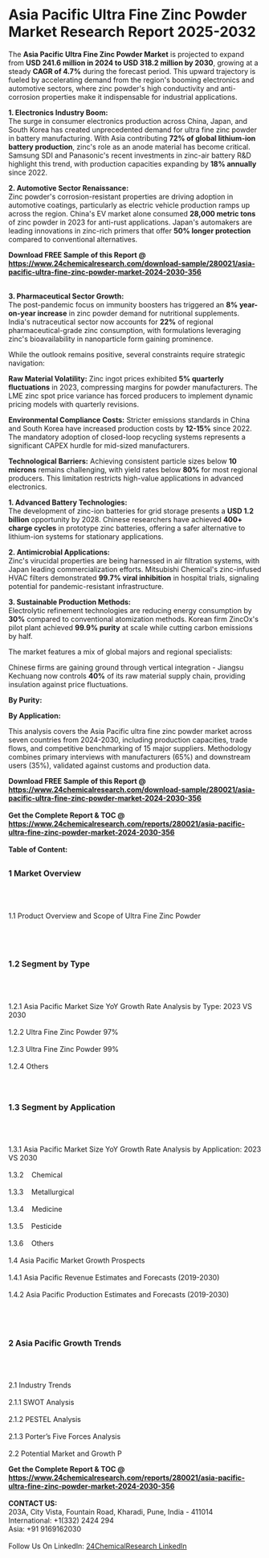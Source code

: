 <h1>Asia Pacific Ultra Fine Zinc Powder   Market Research Report 2025-2032</h1><p>The <strong>Asia Pacific Ultra Fine Zinc Powder Market</strong> is projected to expand from <strong>USD 241.6 million in 2024 to USD 318.2 million by 2030</strong>, growing at a steady <strong>CAGR of 4.7%</strong> during the forecast period. This upward trajectory is fueled by accelerating demand from the region's booming electronics and automotive sectors, where zinc powder's high conductivity and anti-corrosion properties make it indispensable for industrial applications.</p><p><strong>1. Electronics Industry Boom:</strong><br>
The surge in consumer electronics production across China, Japan, and South Korea has created unprecedented demand for ultra fine zinc powder in battery manufacturing. With Asia contributing <strong>72% of global lithium-ion battery production</strong>, zinc's role as an anode material has become critical. Samsung SDI and Panasonic's recent investments in zinc-air battery R&amp;D highlight this trend, with production capacities expanding by <strong>18% annually</strong> since 2022.</p><p><strong>2. Automotive Sector Renaissance:</strong><br>
Zinc powder's corrosion-resistant properties are driving adoption in automotive coatings, particularly as electric vehicle production ramps up across the region. China's EV market alone consumed <strong>28,000 metric tons</strong> of zinc powder in 2023 for anti-rust applications. Japan's automakers are leading innovations in zinc-rich primers that offer <strong>50% longer protection</strong> compared to conventional alternatives.</p><div><b>Download FREE Sample of this Report @ 
            <a href="https://www.24chemicalresearch.com/download-sample/280021/asia-pacific-ultra-fine-zinc-powder-market-2024-2030-356">
            https://www.24chemicalresearch.com/download-sample/280021/asia-pacific-ultra-fine-zinc-powder-market-2024-2030-356</a></b></div><br><p><strong>3. Pharmaceutical Sector Growth:</strong><br>
The post-pandemic focus on immunity boosters has triggered an <strong>8% year-on-year increase</strong> in zinc powder demand for nutritional supplements. India's nutraceutical sector now accounts for <strong>22%</strong> of regional pharmaceutical-grade zinc consumption, with formulations leveraging zinc's bioavailability in nanoparticle form gaining prominence.</p><p>While the outlook remains positive, several constraints require strategic navigation:</p><p><strong>Raw Material Volatility:</strong> Zinc ingot prices exhibited <strong>5% quarterly fluctuations</strong> in 2023, compressing margins for powder manufacturers. The LME zinc spot price variance has forced producers to implement dynamic pricing models with quarterly revisions.</p><p><strong>Environmental Compliance Costs:</strong> Stricter emissions standards in China and South Korea have increased production costs by <strong>12-15%</strong> since 2022. The mandatory adoption of closed-loop recycling systems represents a significant CAPEX hurdle for mid-sized manufacturers.</p><p><strong>Technological Barriers:</strong> Achieving consistent particle sizes below <strong>10 microns</strong> remains challenging, with yield rates below <strong>80%</strong> for most regional producers. This limitation restricts high-value applications in advanced electronics.</p><p><strong>1. Advanced Battery Technologies:</strong><br>
The development of zinc-ion batteries for grid storage presents a <strong>USD 1.2 billion</strong> opportunity by 2028. Chinese researchers have achieved <strong>400+ charge cycles</strong> in prototype zinc batteries, offering a safer alternative to lithium-ion systems for stationary applications.</p><p><strong>2. Antimicrobial Applications:</strong><br>
Zinc's virucidal properties are being harnessed in air filtration systems, with Japan leading commercialization efforts. Mitsubishi Chemical's zinc-infused HVAC filters demonstrated <strong>99.7% viral inhibition</strong> in hospital trials, signaling potential for pandemic-resistant infrastructure.</p><p><strong>3. Sustainable Production Methods:</strong><br>
Electrolytic refinement technologies are reducing energy consumption by <strong>30%</strong> compared to conventional atomization methods. Korean firm ZincOx's pilot plant achieved <strong>99.9% purity</strong> at scale while cutting carbon emissions by half.</p><p>The market features a mix of global majors and regional specialists:</p><p>Chinese firms are gaining ground through vertical integration - Jiangsu Kechuang now controls <strong>40%</strong> of its raw material supply chain, providing insulation against price fluctuations.</p><p><strong>By Purity:</strong></p><p><strong>By Application:</strong></p><p>This analysis covers the Asia Pacific ultra fine zinc powder market across seven countries from 2024-2030, including production capacities, trade flows, and competitive benchmarking of 15 major suppliers. Methodology combines primary interviews with manufacturers (65%) and downstream users (35%), validated against customs and production data.</p><div><b>Download FREE Sample of this Report @ 
            <a href="https://www.24chemicalresearch.com/download-sample/280021/asia-pacific-ultra-fine-zinc-powder-market-2024-2030-356">
            https://www.24chemicalresearch.com/download-sample/280021/asia-pacific-ultra-fine-zinc-powder-market-2024-2030-356</a></b></div><br><div><b>Get the Complete Report & TOC @ 
            <a href="https://www.24chemicalresearch.com/reports/280021/asia-pacific-ultra-fine-zinc-powder-market-2024-2030-356">
            https://www.24chemicalresearch.com/reports/280021/asia-pacific-ultra-fine-zinc-powder-market-2024-2030-356</a></b></div><br>
            <b>Table of Content:</b><p><h2><span style="font-size:16px"><strong>1 Market Overview&nbsp;&nbsp; &nbsp;</strong></span></h2><br />
<br />
<p>1.1 Product Overview and Scope of Ultra Fine Zinc Powder  &nbsp;</p><br />
<br />
<h2><strong><span style="font-size:16px">1.2 Segment by Type&nbsp;&nbsp; &nbsp;</span></strong></h2><br />
<br />
<p>1.2.1 Asia Pacific Market Size YoY Growth Rate Analysis by Type: 2023 VS 2030&nbsp;&nbsp; &nbsp;<br /><br />
1.2.2 Ultra Fine Zinc Powder 97%&nbsp;&nbsp; &nbsp;<br /><br />
1.2.3 Ultra Fine Zinc Powder 99%<br /><br />
1.2.4 Others<br /><br />
<br />
<h2><span style="font-size:16px"><strong>1.3 Segment by Application&nbsp;&nbsp;</strong></span></h2><br />
<br />
<p>1.3.1 Asia Pacific Market Size YoY Growth Rate Analysis by Application: 2023 VS 2030&nbsp;&nbsp; &nbsp;<br /><br />
1.3.2&nbsp;&nbsp; &nbsp;Chemical<br /><br />
1.3.3&nbsp;&nbsp; &nbsp;Metallurgical<br /><br />
1.3.4&nbsp;&nbsp; &nbsp;Medicine<br /><br />
1.3.5&nbsp;&nbsp; &nbsp;Pesticide<br /><br />
1.3.6&nbsp;&nbsp; &nbsp;Others<br /><br />
1.4 Asia Pacific Market Growth Prospects&nbsp;&nbsp; &nbsp;<br /><br />
1.4.1 Asia Pacific Revenue Estimates and Forecasts (2019-2030)&nbsp;&nbsp; &nbsp;<br /><br />
1.4.2 Asia Pacific Production Estimates and Forecasts (2019-2030)&nbsp;&nbsp;</p><br />
<br />
<h2><span style="font-size:16px"><strong>2 Asia Pacific Growth Trends&nbsp;&nbsp; &nbsp;</strong></span></h2><br />
<br />
<p>2.1 Industry Trends&nbsp;&nbsp; &nbsp;<br /><br />
2.1.1 SWOT Analysis&nbsp;&nbsp; &nbsp;<br /><br />
2.1.2 PESTEL Analysis&nbsp;&nbsp; &nbsp;<br /><br />
2.1.3 Porter&rsquo;s Five Forces Analysis&nbsp;&nbsp; &nbsp;<br /><br />
2.2 Potential Market and Growth P</p><div><b>Get the Complete Report & TOC @ 
            <a href="https://www.24chemicalresearch.com/reports/280021/asia-pacific-ultra-fine-zinc-powder-market-2024-2030-356">
            https://www.24chemicalresearch.com/reports/280021/asia-pacific-ultra-fine-zinc-powder-market-2024-2030-356</a></b></div><br><b>CONTACT US:</b><br>
            203A, City Vista, Fountain Road, Kharadi, Pune, India - 411014<br>
            International: +1(332) 2424 294<br>
            Asia: +91 9169162030 <br><br>
            Follow Us On LinkedIn: <a href="https://www.linkedin.com/company/24chemicalresearch/">24ChemicalResearch LinkedIn</a>